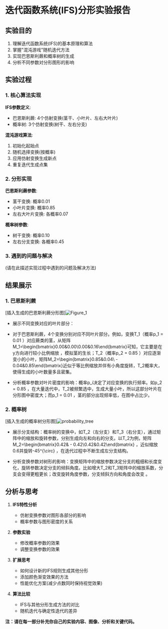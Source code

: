 # 迭代函数系统(IFS)分形实验报告

## 实验目的

1. 理解迭代函数系统(IFS)的基本原理和算法
2. 掌握"混沌游戏"随机迭代方法
3. 实现巴恩斯利蕨和概率树的生成
4. 分析不同参数对分形图形的影响

## 实验过程

### 1. 核心算法实现

**IFS参数定义**:
- 巴恩斯利蕨: 4个仿射变换(茎干、小叶片、左右大叶片)
- 概率树: 3个仿射变换(树干、左右分支)

**混沌游戏算法**:
1. 初始化起始点
2. 随机选择变换(按概率)
3. 应用仿射变换生成新点
4. 重复迭代生成点集

### 2. 分形实现

**巴恩斯利蕨参数**:
- 茎干变换: 概率0.01
- 小叶片变换: 概率0.85
- 左右大叶片变换: 各概率0.07

**概率树参数**:
- 树干变换: 概率0.10
- 左右分支变换: 各概率0.45

### 3. 遇到的问题与解决

(请在此描述实现过程中遇到的问题及解决方法)

## 结果展示

### 1. 巴恩斯利蕨
[插入生成的巴恩斯利蕨分形图]![Figure_1](https://github.com/user-attachments/assets/5a068e53-4f4e-4140-b48a-37ed759d6a03)

- 展示不同变换对应的叶片部分：
 
- 对于巴恩斯利蕨，4个变换分别对应不同叶片部分。例如，变换T_1（概率p_1 = 0.01 ）对应蕨类的茎，从矩阵M_1=\begin{bmatrix}0.00&0.00\\0.00&0.16\end{bmatrix}可知，它主要是在y方向进行较小比例缩放 ，模拟茎的生长；T_2（概率p_2 = 0.85 ）对应逐渐变小的小叶，矩阵M_2=\begin{bmatrix}0.85&0.04\\ - 0.04&0.85\end{bmatrix}近似于等比例缩放并伴有小角度旋转，T_2概率大，使得生成的小叶数量多且密集。
 
- 分析概率参数对叶片密度的影响：概率p_i决定了对应变换的执行频率。如p_2 = 0.85 ，在大量迭代中，T_2被频繁选中，生成大量小叶，所以这部分叶片在分形图中密度大；而p_1 = 0.01 ，茎的部分出现频率低，在图中占比少。

### 2. 概率树 
[插入生成的概率树分形图]![probability_tree](https://github.com/user-attachments/assets/a171f71f-1207-4844-93ce-032a90c21fe6)

- 展示分支结构：概率树的变换中，如T_2（左分支）和T_3（右分支），通过矩阵中的缩放和旋转参数，分别生成向左和向右的分支。以T_2为例，矩阵M_2=\begin{bmatrix}0.42& - 0.42\\0.42&0.42\end{bmatrix} ，近似缩放0.6并旋转-45^{\circ} ，在迭代过程中不断生成左分支结构。
 
- 分析变换参数对树形的影响：变换矩阵中的缩放参数决定分支的粗细和长度变化，旋转参数决定分支的倾斜角度。比如增大T_2和T_3矩阵中的缩放系数，分支会变得更粗更长；改变旋转角度参数，分支倾斜方向和角度会改变 。

## 分析与思考

1. **IFS特性分析**
   - 仿射变换参数对图形各部分的影响
   - 概率参数与图形密度的关系

2. **参数实验**
   - 修改概率参数的效果
   - 调整变换参数的效果

3. **扩展思考**
   - 如何设计新的IFS规则生成其他分形
   - 添加颜色渐变效果的方法
   - 性能优化方案(减少点数同时保持视觉效果)

4. **算法比较**
   - IFS与其他分形生成方法的对比
   - 随机迭代与确定性迭代的差异

**注：请在每一部分补充你自己的实验内容、图像、分析和关键代码。**

